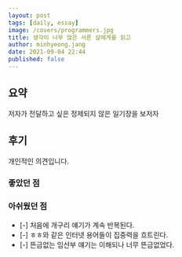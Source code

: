 ```yaml
---
layout: post
tags: [daily, essay]
image: /covers/programmers.jpg
title: 생각이 너무 많은 서른 살에게를 읽고
author: minhyeong.jang
date: 2021-09-04 22:44
published: false
---
```


## 요약

저자가 전달하고 싶은
정제되지 않은 일기장을 보저자

## 후기

개인적인 의견입니다.

### 좋았던 점

### 아쉬웠던 점

- [-] 처음에 개구리 얘기가 계속 반복된다.
- [-] ㅎㅎ와 같은 인터넷 용어들이 집중력을 흐트린다.
- [-] 뜬금없는 임산부 얘기는 이해되나 너무 뜬금없었다.
